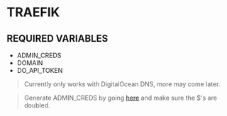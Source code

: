 # TRAEFIK

## REQUIRED VARIABLES

* ADMIN_CREDS
* DOMAIN
* DO_API_TOKEN

> Currently only works with DigitalOcean DNS, more may come later.

> Generate ADMIN_CREDS by going [here](https://www.web2generators.com/apache-tools/htpasswd-generator) and make sure the $'s are doubled.